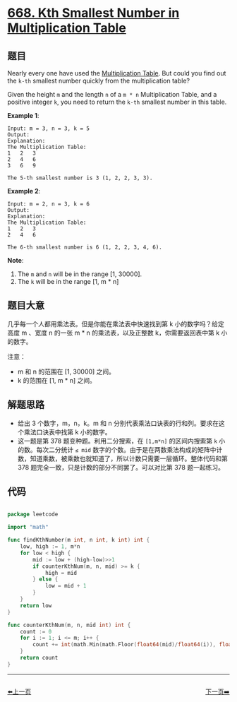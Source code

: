 # [668. Kth Smallest Number in Multiplication Table](https://leetcode.com/problems/kth-smallest-number-in-multiplication-table/)


## 题目

Nearly every one have used the [Multiplication Table](https://en.wikipedia.org/wiki/Multiplication_table). But could you find out the `k-th` smallest number quickly from the multiplication table?

Given the height `m` and the length `n` of a `m * n` Multiplication Table, and a positive integer `k`, you need to return the `k-th` smallest number in this table.

**Example 1**:

    Input: m = 3, n = 3, k = 5
    Output: 
    Explanation: 
    The Multiplication Table:
    1	2	3
    2	4	6
    3	6	9
    
    The 5-th smallest number is 3 (1, 2, 2, 3, 3).

**Example 2**:

    Input: m = 2, n = 3, k = 6
    Output: 
    Explanation: 
    The Multiplication Table:
    1	2	3
    2	4	6
    
    The 6-th smallest number is 6 (1, 2, 2, 3, 4, 6).

**Note**:

1. The `m` and `n` will be in the range [1, 30000].
2. The `k` will be in the range [1, m * n]


## 题目大意

几乎每一个人都用乘法表。但是你能在乘法表中快速找到第 k 小的数字吗？给定高度 m 、宽度 n 的一张 m * n 的乘法表，以及正整数 k，你需要返回表中第 k 小的数字。


注意：

- m 和 n 的范围在 [1, 30000] 之间。
- k 的范围在 [1, m * n] 之间。

## 解题思路

- 给出 3 个数字，m，n，k。m  和 n 分别代表乘法口诀表的行和列。要求在这个乘法口诀表中找第 k 小的数字。
- 这一题是第 378 题变种题。利用二分搜索，在 `[1,m*n]` 的区间内搜索第 `k` 小的数。每次二分统计 `≤ mid` 数字的个数。由于是在两数乘法构成的矩阵中计数，知道乘数，被乘数也就知道了，所以计数只需要一层循环。整体代码和第 378 题完全一致，只是计数的部分不同罢了。可以对比第 378 题一起练习。


## 代码

```go

package leetcode

import "math"

func findKthNumber(m int, n int, k int) int {
	low, high := 1, m*n
	for low < high {
		mid := low + (high-low)>>1
		if counterKthNum(m, n, mid) >= k {
			high = mid
		} else {
			low = mid + 1
		}
	}
	return low
}

func counterKthNum(m, n, mid int) int {
	count := 0
	for i := 1; i <= m; i++ {
		count += int(math.Min(math.Floor(float64(mid)/float64(i)), float64(n)))
	}
	return count
}

```


----------------------------------------------
<div style="display: flex;justify-content: space-between;align-items: center;">
<p><a href="https://books.halfrost.com/leetcode/ChapterFour/0600~0699/0667.Beautiful-Arrangement-II/">⬅️上一页</a></p>
<p><a href="https://books.halfrost.com/leetcode/ChapterFour/0600~0699/0669.Trim-a-Binary-Search-Tree/">下一页➡️</a></p>
</div>
